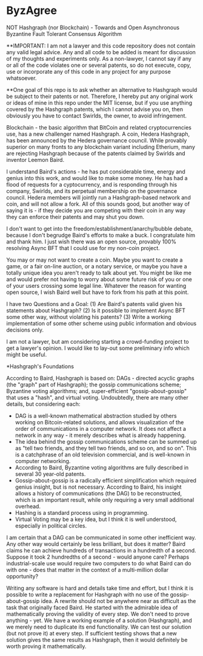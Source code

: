 # ByzAgree
NOT Hashgraph (nor Blockchain) - Towards and Open Asynchronous Byzantine Fault Tolerant Consensus Algorithm

**IMPORTANT: I am not a lawyer and this code repository does not contain any valid legal advice. Any and all code to be added is meant for discussion of my thoughts and experiments only. As a non-lawyer, I cannot say if any or all of the code violates one or several patents, so do not execute, copy, use or incorporate any of this code in any project for any purpose whatsoever.

**One goal of this repo is to ask whether an alternative to Hashgraph would be subject to their patents or not. Therefore, I hereby put any original work or ideas of mine in this repo under the MIT license, but if you use anything covered by the Hashgraph patents, which I cannot advise you on, then obviously you have to contact Swirlds, the owner, to avoid infringement.


Blockchain - the basic algorithm that BitCoin and related cryptocurrencies use, has a new challenger named Hashgraph. A coin, Hedera Hashgraph, has been announced by the Hedera governance council. While provably superior on many fronts to any blockchain variant including Etherium, many are rejecting Hashgraph because of the patents claimed by Swirlds and inventor Leemon Baird.

I understand Baird's actions - he has put considerable time, energy and genius into this work, and would like to make some money. He has had a flood of requests for a cyptocurrency, and is responding through his company, Swirlds, and its perpetual membership on the governance council. Hedera members will jointly run a Hashgraph-based network and coin, and will not allow a fork. All of this sounds good, but another way of saying it is - if they decide you are competing with their coin in any way they can enforce their patents and may shut you down.

I don't want to get into the freedom/establishment/anarchy/bubble debate, because I don't begrudge Baird's efforts to make a buck. I congratulate him and thank him. I just wish there was an open source, provably 100% resolving Async BFT that I could use for my non-coin project.

You may or may not want to create a coin. Maybe you want to create a game, or a fair on-line auction, or a notary service, or maybe you have a totally unique idea you aren't ready to talk about yet. You might be like me and would prefer not having to worry about some future risk of you or one of your users crossing some legal line. Whatever the reason for wanting open source, I wish Baird well but have to fork from his path at this point.


I have two Questions and a Goal:
(1) Are Baird's patents valid given his statements about Hashgraph? 
(2) Is it possible to implement Async BFT some other way, without violating his patents?
(3) Write a working implementation of some other scheme using public information and obvious decisions only.

I am not a lawyer, but am considering starting a crowd-funding project to get a lawyer's opinion. I would like to lay-out some preliminary info which might be useful.

*Hashgraph's Foundations

According to Baird, Hashgraph is based on: DAGs - directed acyclic graphs (the "graph" part of Hashgraph); the gossip communications scheme; Byzantine voting algorithms; and, super-efficient "gossip-about-gossip" that uses a "hash", and virtual voting.  Undoubtedly, there are many other details, but considering each:
- DAG is a well-known mathematical abstraction studied by others working on Bitcoin-related solutions, and allows visualization of the order of communications in a computer network. It does not affect a network in any way -  it merely describes what is already happening.
- The idea behind the gossip communications scheme can be summed up as "tell two friends, and they tell two friends, and so on, and so on".  This is a catchphrase of an old television commercial, and is well-known in computer networking.
- According to Baird, Byzantine voting algorithms are fully described in several 30 year-old patents.
- Gossip-about-gossip is a radically efficient simplification which required genius insight, but is not necessary. According to Baird, his insight allows a history of communications (the DAG) to be reconstructed, which is an important result, while only requiring a very small additional overhead.
- Hashing is a standard process using in programming.
- Virtual Voting may be a key idea, but I think it is well understood, especially in political circles.

I am certain that a DAG can be communicated in some other inefficient way.  Any other way would certainly be less brilliant, but does it matter?  Baird claims he can achieve hundreds of transactions in a hundredth of a second.  Suppose it took 2 hundredths of a second - would anyone care? Perhaps industrial-scale use would require two computers to do what Baird can do with one - does that matter in the context of a multi-million dollar opportunity?

Writing any software is hard and details take time and effort, but I think it is possible to write a replacement for Hashgraph with no use of the gossip-about-gossip idea.
A rewrite should not be anywhere near as difficult as the task that originally faced Baird.  He started with the admirable idea of mathematically proving the validity of every step.  We don't need to prove anything - yet.  We have a working example of a solution (Hashgraph), and we merely need to duplicate its end functionality.  We can test our solution (but not prove it) at every step.  If sufficient testing shows that a new solution gives the same results as Hashgraph, then it would definitely be worth proving it mathematically.
